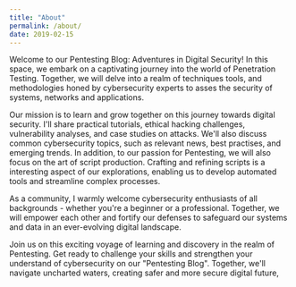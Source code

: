 ```yaml
---
title: "About"
permalink: /about/
date: 2019-02-15
---
```

Welcome to our Pentesting Blog: Adventures in Digital Security! In this space, we embark on a captivating journey into the world of Penetration Testing. Together, we will delve into a realm of techniques tools, and methodologies honed by cybersecurity experts to asses the security of systems, networks and applications.

Our mission is to learn and grow together on this journey towards digital security. I'll share practical tutorials, ethical hacking challenges, vulnerability analyses, and case studies on attacks. We'll also discuss common cybersecurity topics, such as relevant news, best practises, and emerging trends. In addition, to our passion for Pentesting, we will also focus on the art of script production. Crafting and refining scripts is a interesting aspect of our explorations, enabling us to develop automated tools and streamline complex processes.

As a community, I warmly welcome cybersecurity enthusiasts of all backgrounds - whether you're a beginner or a professional. Together, we will empower each other and fortify our defenses to safeguard our systems and data in an ever-evolving digital landscape.

Join us on this exciting voyage of learning and discovery in the realm of Pentesting. Get ready to challenge your skills and strengthen your understand of cybersecurity on our "Pentesting Blog". Together, we'll navigate uncharted waters, creating safer and more secure digital future,
